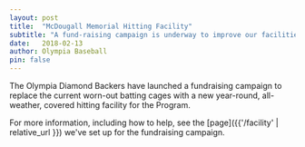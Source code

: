 ```yaml
---
layout: post
title:  "McDougall Memorial Hitting Facility"
subtitle: "A fund-raising campaign is underway to improve our facilities."
date:   2018-02-13
author: Olympia Baseball
pin: false
---
```


The Olympia Diamond Backers have launched a fundraising campaign to replace the current worn-out batting cages with a new year-round, all-weather, covered hitting facility for the Program.

For more information, including how to help, see the [page]({{'/facility' | relative_url }}) we've set up for the fundraising campaign.
